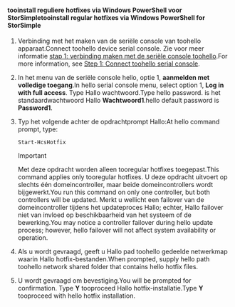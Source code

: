 <!--author=SharS last changed: 9/17/15-->

#### <a name="tooinstall-regular-hotfixes-via-windows-powershell-for-storsimple"></a><span data-ttu-id="1d9d6-101">tooinstall reguliere hotfixes via Windows PowerShell voor StorSimple</span><span class="sxs-lookup"><span data-stu-id="1d9d6-101">tooinstall regular hotfixes via Windows PowerShell for StorSimple</span></span>
1. <span data-ttu-id="1d9d6-102">Verbinding met het maken van de seriële console van toohello apparaat.</span><span class="sxs-lookup"><span data-stu-id="1d9d6-102">Connect toohello device serial console.</span></span> <span data-ttu-id="1d9d6-103">Zie voor meer informatie [stap 1: verbinding maken met de seriële console toohello](../articles/storsimple/storsimple-update-device.md#step1).</span><span class="sxs-lookup"><span data-stu-id="1d9d6-103">For more information, see [Step 1: Connect toohello serial console](../articles/storsimple/storsimple-update-device.md#step1).</span></span>
2. <span data-ttu-id="1d9d6-104">In het menu van de seriële console hello, optie 1, **aanmelden met volledige toegang**.</span><span class="sxs-lookup"><span data-stu-id="1d9d6-104">In hello serial console menu, select option 1, **Log in with full access**.</span></span> <span data-ttu-id="1d9d6-105">Type Hallo wachtwoord.</span><span class="sxs-lookup"><span data-stu-id="1d9d6-105">Type hello password.</span></span> <span data-ttu-id="1d9d6-106">is het standaardwachtwoord Hallo **Wachtwoord1**.</span><span class="sxs-lookup"><span data-stu-id="1d9d6-106">hello default password is **Password1**.</span></span>
3. <span data-ttu-id="1d9d6-107">Typ het volgende achter de opdrachtprompt Hallo:</span><span class="sxs-lookup"><span data-stu-id="1d9d6-107">At hello command prompt, type:</span></span>
   
    ```
    Start-HcsHotfix
    ```
   
    > [!IMPORTANT]
    >
    > <span data-ttu-id="1d9d6-108">Met deze opdracht worden alleen tooregular hotfixes toegepast.</span><span class="sxs-lookup"><span data-stu-id="1d9d6-108">This command applies only tooregular hotfixes.</span></span> <span data-ttu-id="1d9d6-109">U deze opdracht uitvoert op slechts één domeincontroller, maar beide domeincontrollers wordt bijgewerkt.</span><span class="sxs-lookup"><span data-stu-id="1d9d6-109">You run this command on only one controller, but both controllers will be updated.</span></span>
    > <span data-ttu-id="1d9d6-110">Merkt u wellicht een failover van de domeincontroller tijdens het updateproces Hallo; echter, Hallo failover niet van invloed op beschikbaarheid van het systeem of de bewerking.</span><span class="sxs-lookup"><span data-stu-id="1d9d6-110">You may notice a controller failover during hello update process; however, hello failover will not affect system availability or operation.</span></span>

4. <span data-ttu-id="1d9d6-111">Als u wordt gevraagd, geeft u Hallo pad toohello gedeelde netwerkmap waarin Hallo hotfix-bestanden.</span><span class="sxs-lookup"><span data-stu-id="1d9d6-111">When prompted, supply hello path toohello network shared folder that contains hello hotfix files.</span></span>
5. <span data-ttu-id="1d9d6-112">U wordt gevraagd om bevestiging.</span><span class="sxs-lookup"><span data-stu-id="1d9d6-112">You will be prompted for confirmation.</span></span> <span data-ttu-id="1d9d6-113">Type **Y** tooproceed Hallo hotfix-installatie.</span><span class="sxs-lookup"><span data-stu-id="1d9d6-113">Type **Y** tooproceed with hello hotfix installation.</span></span>

